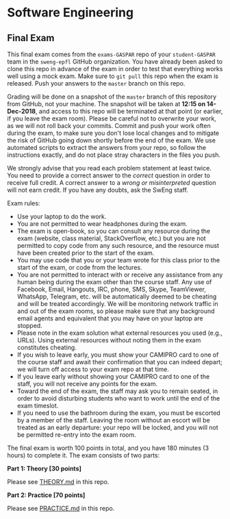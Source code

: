 # Software Engineering

## Final Exam

This final exam comes from the `exams-GASPAR` repo of your `student-GASPAR` team in the `sweng-epfl` GitHub organization.
You have already been asked to clone this repo in advance of the exam in order to test that everything works well using a mock exam. Make sure to `git pull` this repo when the exam is released. Push your answers to the `master` branch on this repo.

Grading will be done on a snapshot of the `master` branch of this repository from GitHub, not your machine. The snapshot will be taken at **12:15 on 14-Dec-2018**, and access to this repo will be terminated at that point (or earlier, if you leave the exam room). Please be careful not to overwrite your work, as we will not roll back your commits. Commit and push your work often during the exam, to make sure you don't lose local changes and to mitigate the risk of GitHub going down shortly before the end of the exam. We use automated scripts to extract the answers from your repo, so follow the instructions exactly, and do not place stray characters in the files you push.

We strongly advise that you read each problem statement at least twice. You need to provide a correct answer to the _correct_ question in order to receive full credit. A correct answer to a _wrong or misinterpreted_ question will not earn credit. If you have any doubts, ask the SwEng staff.

Exam rules:

- Use your laptop to do the work.
- You are not permitted to wear headphones during the exam.
- The exam is open-book, so you can consult any resource during the exam (website, class material, StackOverflow, etc.) but you are not permitted to copy code from any such resource, and the resource must have been created prior to the start of the exam.
- You may use code that you or your team wrote for this class prior to the start of the exam, or code from the lectures.
- You are not permitted to interact with or receive any assistance from any human being during the exam other than the course staff.  Any use of Facebook, Email, Hangouts, IRC, phone, SMS, Skype, TeamViewer, WhatsApp, Telegram, etc. will be automatically deemed to be cheating and will be treated accordingly. We will be monitoring network traffic in and out of the exam rooms, so please make sure that any background email agents and equivalent that you may have on your laptop are stopped.
- Please note in the exam solution what external resources you used (e.g., URLs). Using external resources without noting them in the exam constitutes cheating.
- If you wish to leave early, you must show your CAMIPRO card to one of the course staff and await their confirmation that you can indeed depart; we will turn off access to your exam repo at that time.
- If you leave early without showing your CAMIPRO card to one of the staff, you will not receive any points for the exam.
- Toward the end of the exam, the staff may ask you to remain seated, in order to avoid disturbing students who want to work until the end of the exam timeslot.
- If you need to use the bathroom during the exam, you must be escorted by a member of the staff. Leaving the room without an escort will be treated as an early departure: your repo will be locked, and you will not be permitted re-entry into the exam room.

The final exam is worth 100 points in total, and you have 180 minutes (3 hours) to complete it. The exam consists of two parts:

**Part 1: Theory [30 points]**

Please see [THEORY.md](THEORY.md) in this repo.

**Part 2: Practice [70 points]**

Please see [PRACTICE.md](PRACTICE.md) in this repo.
